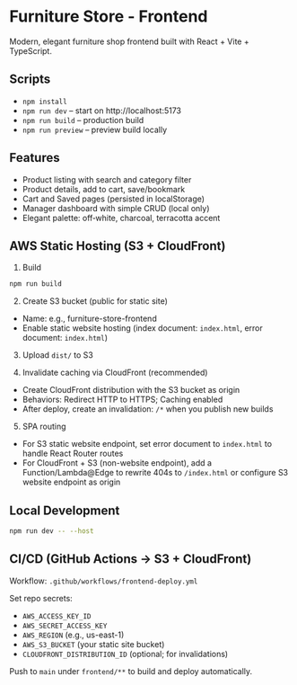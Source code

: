 # Furniture Store - Frontend

Modern, elegant furniture shop frontend built with React + Vite + TypeScript.

## Scripts

- `npm install`
- `npm run dev` – start on http://localhost:5173
- `npm run build` – production build
- `npm run preview` – preview build locally

## Features

- Product listing with search and category filter
- Product details, add to cart, save/bookmark
- Cart and Saved pages (persisted in localStorage)
- Manager dashboard with simple CRUD (local only)
- Elegant palette: off‑white, charcoal, terracotta accent

## AWS Static Hosting (S3 + CloudFront)

1) Build

```bash
npm run build
```

2) Create S3 bucket (public for static site)

- Name: e.g., furniture-store-frontend
- Enable static website hosting (index document: `index.html`, error document: `index.html`)

3) Upload `dist/` to S3

4) Invalidate caching via CloudFront (recommended)

- Create CloudFront distribution with the S3 bucket as origin
- Behaviors: Redirect HTTP to HTTPS; Caching enabled
- After deploy, create an invalidation: `/*` when you publish new builds

5) SPA routing

- For S3 static website endpoint, set error document to `index.html` to handle React Router routes
- For CloudFront + S3 (non-website endpoint), add a Function/Lambda@Edge to rewrite 404s to `/index.html` or configure S3 website endpoint as origin

## Local Development

```bash
npm run dev -- --host
```

## CI/CD (GitHub Actions → S3 + CloudFront)

Workflow: `.github/workflows/frontend-deploy.yml`

Set repo secrets:
- `AWS_ACCESS_KEY_ID`
- `AWS_SECRET_ACCESS_KEY`
- `AWS_REGION` (e.g., us-east-1)
- `AWS_S3_BUCKET` (your static site bucket)
- `CLOUDFRONT_DISTRIBUTION_ID` (optional; for invalidations)

Push to `main` under `frontend/**` to build and deploy automatically.
